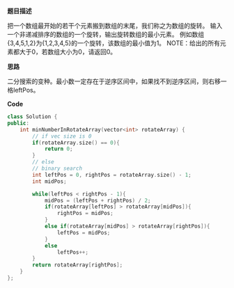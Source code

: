 **题目描述**

把一个数组最开始的若干个元素搬到数组的末尾，我们称之为数组的旋转。
输入一个非递减排序的数组的一个旋转，输出旋转数组的最小元素。
例如数组{3,4,5,1,2}为{1,2,3,4,5}的一个旋转，该数组的最小值为1。
NOTE：给出的所有元素都大于0，若数组大小为0，请返回0。

**思路**

二分搜索的变种。最小数一定存在于逆序区间中，如果找不到逆序区间，则右移一格leftPos。

**Code**

```c++
class Solution {
public:
    int minNumberInRotateArray(vector<int> rotateArray) {
        // if vec size is 0
        if(rotateArray.size() == 0){
            return 0;
        }
        // else
        // binary search
        int leftPos = 0, rightPos = rotateArray.size() - 1;
        int midPos;

        while(leftPos < rightPos - 1){
            midPos = (leftPos + rightPos) / 2;
            if(rotateArray[leftPos] > rotateArray[midPos]){
                rightPos = midPos;
            }
            else if(rotateArray[midPos] > rotateArray[rightPos]){
                leftPos = midPos;
            }
            else
                leftPos++;
        }
        return rotateArray[rightPos];
    }
};
```

